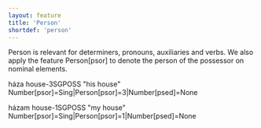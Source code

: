 ```yaml
---
layout: feature
title: 'Person'
shortdef: 'person'
---
```


Person is relevant for determiners, pronouns, auxiliaries and verbs. We also apply the feature Person[psor] to denote the person of the possessor on nominal elements.

háza house-3SGPOSS "his house" Number[psor]=Sing|Person[psor]=3|Number[psed]=None

házam house-1SGPOSS "my house" Number[psor]=Sing|Person[psor]=1|Number[psed]=None

<!-- Interlanguage links updated Út zář 29 18:40:57 CEST 2020 -->
